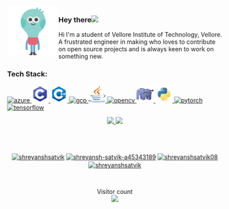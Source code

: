 
<img src="https://github.com/shreyanshsatvik/shreyanshsatvik/blob/main/hello.gif" width="120" height="120" align="left" alt="Hello" />

<h3>Hey there<img src="https://media.giphy.com/media/hvRJCLFzcasrR4ia7z/giphy.gif" width="25px"></h3>
Hi I'm a student of Vellore Institute of Technology, Vellore. A frustrated engineer in making who loves to contribute on open source projects and is always keen to work on something new.


<!--
**shreyanshsatvik/shreyanshsatvik** is a ✨ _special_ ✨ repository because its `README.md` (this file) appears on your GitHub profile.



Here are some ideas to get you started:

- 🔭 I’m currently working on ...
- 🌱 I’m currently learning ...
- 👯 I’m looking to collaborate on ...
- 🤔 I’m looking for help with ...
- 💬 Ask me about ...
- 📫 How to reach me: ...
- 😄 Pronouns: ...
- ⚡ Fun fact: ...
-->

<br>
<h3>Tech Stack:</h3>

<p align="left"> <a href="https://azure.microsoft.com/en-in/" target="_blank"> <img src="https://www.vectorlogo.zone/logos/microsoft_azure/microsoft_azure-icon.svg" alt="azure" width="40" height="40"/> </a> <a href="https://www.cprogramming.com/" target="_blank"> <img src="https://github.com/shreyanshsatvik/shreyanshsatvik/blob/main/logo/pngegg.png" alt="c" width="40" height="40"/> </a> <a href="https://www.w3schools.com/cpp/" target="_blank"> <img src="https://github.com/shreyanshsatvik/shreyanshsatvik/blob/main/logo/kisspng-the-c-programming-language-computer-icons-comput-programming-5acadc2e16ef78.280689641523244078094.png" alt="cplusplus" width="40" height="40"/> </a>  <a href="https://cloud.google.com" target="_blank"> <img src="https://www.vectorlogo.zone/logos/google_cloud/google_cloud-icon.svg" alt="gcp" width="40" height="40"/> </a> <a href="https://www.java.com" target="_blank"> <img src="https://github.com/shreyanshsatvik/shreyanshsatvik/blob/main/logo/PikPng.com_java-logo-transparent-png_1469146.png" alt="java" width="40" height="40"/> </a> <a href="https://opencv.org/" target="_blank"> <img src="https://www.vectorlogo.zone/logos/opencv/opencv-icon.svg" alt="opencv" width="40" height="40"/> </a> <a href="https://www.php.net" target="_blank"> <img src="https://github.com/shreyanshsatvik/shreyanshsatvik/blob/main/logo/kisspng-php-server-side-scripting-yii-web-application-scri-5b00d886973341.1462073915267820866193.png" alt="php" width="40" height="40"/> </a> <a href="https://www.python.org" target="_blank"> <img src="https://github.com/shreyanshsatvik/shreyanshsatvik/blob/main/logo/kisspng-python-programming-language-computer-programming-5aefaba2926b57.9208708715256564825997.png" alt="python" width="40" height="40"/> </a> <a href="https://pytorch.org/" target="_blank"> <img src="https://www.vectorlogo.zone/logos/pytorch/pytorch-icon.svg" alt="pytorch" width="40" height="40"/> </a><a href="https://www.tensorflow.org" target="_blank"> <img src="https://www.vectorlogo.zone/logos/tensorflow/tensorflow-icon.svg" alt="tensorflow" width="40" height="40"/> </a> </p>


<div align="center">
  <a href="https://github.com/shreyanshsatvik">
    <img src="https://github-readme-stats.vercel.app/api?username=shreyanshsatvik&count_private=true&show_icons=true&theme=dark&hide_border=true" width="49%" >
  </a>
  <a href="https://github.com/shreyanshsatvik">
    <img src="https://github-readme-streak-stats.herokuapp.com?user=shreyanshsatvik&theme=dark&hide_border=true" width="49%" >
  </a>
</div>


<br>
<br>


<p align="center">
<br>
<a href="https://twitter.com/shreyanshsatvik" target="blank"><img align="center" src="https://cdn.jsdelivr.net/npm/simple-icons@3.0.1/icons/twitter.svg" alt="shreyanshsatvik" height="30" width="40" /></a>
<a href="https://linkedin.com/in/shreyansh-satvik-a45343189" target="blank"><img align="center" src="https://cdn.jsdelivr.net/npm/simple-icons@3.0.1/icons/linkedin.svg" alt="shreyansh-satvik-a45343189" height="30" width="40" /></a>
<a href="https://fb.com/shreyanshsatvik08" target="blank"><img align="center" src="https://cdn.jsdelivr.net/npm/simple-icons@3.0.1/icons/facebook.svg" alt="shreyanshsatvik08" height="30" width="40" /></a>
<a href="https://instagram.com/shreyanshsatvik" target="blank"><img align="center" src="https://cdn.jsdelivr.net/npm/simple-icons@3.0.1/icons/instagram.svg" alt="shreyanshsatvik" height="30" width="40" /></a>

</p>
<br>
<p align="center">
Visitor count<br><img src="https://profile-counter.glitch.me/shreyanshsatvik/count.svg" /></p>


